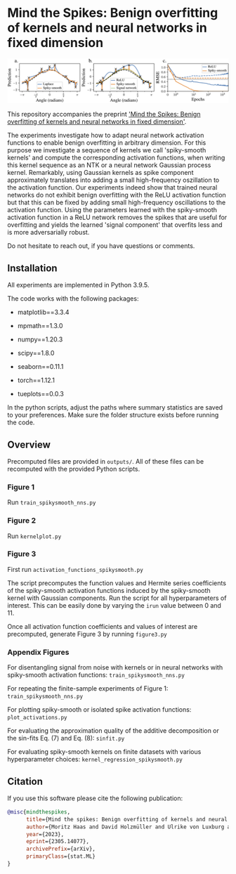 # Mind the Spikes: Benign overfitting of kernels and neural networks in fixed dimension

<p align="center">
  <img src="benignoverfitting_kernels_nns_lowdimension.png" width="1000" alt="Benign overfitting with kernels and neural networks in low dimension"/>
</p>

This repository accompanies the preprint ['Mind the Spikes: Benign overfitting of kernels and neural networks in fixed dimension'](https://arxiv.org/pdf/2305.14077.pdf).

The experiments investigate how to adapt neural network activation functions to enable benign overfitting in arbitrary dimension. For this purpose we investigate a sequence of kernels we call 'spiky-smooth kernels' and compute the corresponding activation functions, when writing this kernel sequence as an NTK or a neural network Gaussian process kernel. Remarkably, using Gaussian kernels as spike component approximately translates into adding a small high-frequency oszillation to the activation function. Our experiments indeed show that trained neural networks do not exhibit benign overfitting with the ReLU activation function but that this can be fixed by adding small high-frequency oscillations to the activation function. Using the parameters learned with the spiky-smooth activation function in a ReLU network removes the spikes that are useful for overfitting and yields the learned 'signal component' that overfits less and is more adversarially robust.

Do not hesitate to reach out, if you have questions or comments.

## Installation

All experiments are implemented in Python 3.9.5.

The code works with the following packages:

- matplotlib==3.3.4

- mpmath==1.3.0

- numpy==1.20.3

- scipy==1.8.0

- seaborn==0.11.1

- torch==1.12.1

- tueplots==0.0.3

In the python scripts, adjust the paths where summary statistics are saved to your preferences. Make sure the folder structure exists before running the code.

## Overview

Precomputed files are provided in `outputs/`. All of these files can be recomputed with the provided Python scripts.

### Figure 1

Run `train_spikysmooth_nns.py`

### Figure 2

Run `kernelplot.py`

### Figure 3

First run `activation_functions_spikysmooth.py`

The script precomputes the function values and Hermite series coefficients of the spiky-smooth activation functions induced by the spiky-smooth kernel with Gaussian components. Run the script for all hyperparameters of interest. This can be easily done by varying the `irun` value between 0 and 11.

Once all activation function coefficients and values of interest are precomputed, generate Figure 3 by running `figure3.py`

### Appendix Figures

For disentangling signal from noise with kernels or in neural networks with spiky-smooth activation functions: `train_spikysmooth_nns.py`

For repeating the finite-sample experiments of Figure 1: `train_spikysmooth_nns.py`

For plotting spiky-smooth or isolated spike activation functions:` plot_activations.py`

For evaluating the approximation quality of the additive decomposition or the sin-fits Eq. (7) and Eq. (8): `sinfit.py`

For evaluating spiky-smooth kernels on finite datasets with various hyperparameter choices: `kernel_regression_spikysmooth.py`

## Citation

If you use this software please cite the following publication:

```bib
@misc{mindthespikes,
      title={Mind the spikes: Benign overfitting of kernels and neural networks in fixed dimension}, 
      author={Moritz Haas and David Holzmüller and Ulrike von Luxburg and Ingo Steinwart},
      year={2023},
      eprint={2305.14077},
      archivePrefix={arXiv},
      primaryClass={stat.ML}
}
```
